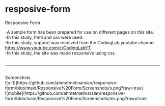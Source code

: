 # resposive-form
Responsive Form <br>

-A sample form has been prepared for use on different pages on this site.<br>
-In this study, html and css were used.<br>
-In this study, support was received from the CodingLab youtube channel. https://www.youtube.com/c/CodingLabYT<br>
-In this study, the site was made responsive using css.<br><br>
<hr>
<br>
Screenshots<br>
![s-1](https://github.com/ahmetmetinarslan/responsive-form/blob/main/Responsive%20Form/Screenshots/s.png?raw=true)<br>
![mobile](https://github.com/ahmetmetinarslan/responsive-form/blob/main/Responsive%20Form/Screenshots/ms.png?raw=true)
